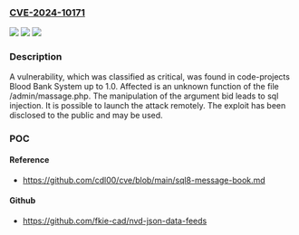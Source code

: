 ### [CVE-2024-10171](https://cve.mitre.org/cgi-bin/cvename.cgi?name=CVE-2024-10171)
![](https://img.shields.io/static/v1?label=Product&message=Blood%20Bank%20System&color=blue)
![](https://img.shields.io/static/v1?label=Version&message=%3D%201.0%20&color=brighgreen)
![](https://img.shields.io/static/v1?label=Vulnerability&message=SQL%20Injection&color=brighgreen)

### Description

A vulnerability, which was classified as critical, was found in code-projects Blood Bank System up to 1.0. Affected is an unknown function of the file /admin/massage.php. The manipulation of the argument bid leads to sql injection. It is possible to launch the attack remotely. The exploit has been disclosed to the public and may be used.

### POC

#### Reference
- https://github.com/cdl00/cve/blob/main/sql8-message-book.md

#### Github
- https://github.com/fkie-cad/nvd-json-data-feeds

